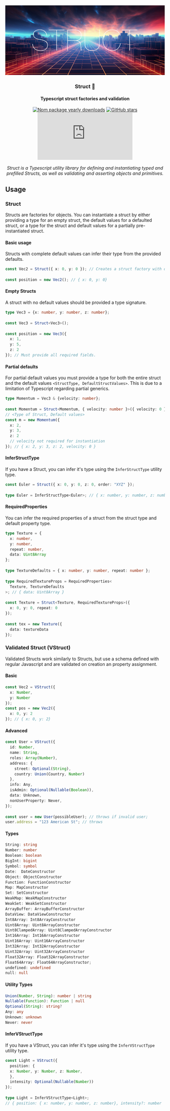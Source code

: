 <div align="center">
<br />

![Struct](.github/banner.jpg)

<h3>Struct 🧬</h3>

#### Typescript struct factories and validation

[![Npm package yearly downloads](https://badgen.net/npm/dy/express)](https://npmjs.com/package/express)
[![GitHub stars](https://img.shields.io/github/stars/freeCodeCamp/freeCodeCamp.svg?style=social&label=Star&maxAge=2592000)](https://github.com/freeCodeCamp/freeCodeCamp)
[![NuGet stable version](https://badgen.net/nuget/v/newtonsoft.json)](https://nuget.org/packages/newtonsoft.json)

*Struct is a Typescript utility library for defining and instantiating typed and prefilled Structs, as well as validating and asserting objects and primitives.*
</div>

## Usage

### Struct

Structs are factories for objects. You can instantiate a struct by either providing a type for an empty struct, the default values for a defaulted struct, or a type for the struct and default values for a partially pre-instantiated struct.

#### Basic usage

Structs with complete default values can infer their type from the provided defaults.
```typescript
const Vec2 = Struct({ x: 0, y: 0 }); // Creates a struct factory with default values

const position = new Vec2(); // { x: 0, y: 0}
```
#### Empty Structs

A struct with no default values should be provided a type signature.
```typescript
type Vec3 = {x: number, y: number, z: number};

const Vec3 = Struct<Vec3>();

const position = new Vec3({
  x: 1,
  y: 5,
  z: 2
}); // Must provide all required fields.
```
#### Partial defaults

For partial default values you must provide a type for both the entire struct and the default values `<StructType, DefaultStructValues>`. This is due to a limitation of Typescript regarding partial generics.
```typescript
type Momentum = Vec3 & {velocity: number};

const Momentum = Struct<Momentum, { velocity: number }>({ velocity: 0 });
// <Type of Struct, Default values>
const m = new Momentum({
  x: 2,
  y: 3,
  z: 2 
  // velocity not required for instantiation
}); // { x: 2, y: 3, z: 2, velocity: 0 }
```
#### InferStructType

If you have a Struct, you can infer it's type using the `InferStructType` utility type.
```typescript
const Euler = Struct({ x: 0, y: 0, z: 0, order: "XYZ" });

type Euler = InferStructType<Euler>; // { x: number, y: number, z: number, order: string }
```

#### RequiredProperties

You can infer the required properties of a struct from the struct type and default property type.
```typescript
type Texture = {
  x: number,
  y: number,
  repeat: number,
  data: Uint8Array
};

type TextureDefaults = { x: number, y: number, repeat: number };

type RequiredTextureProps = RequiredProperties<
  Texture, TextureDefaults
>; // { data: Uint8Array }

const Texture = Struct<Texture, RequiredTextureProps>({
  x: 0, y: 0, repeat: 0
});

const tex = new Texture({
  data: textureData
});
```

### Validated Struct (VStruct)

Validated Structs work similarly to Structs, but use a schema defined with regular Javascript and are validated on creation an  property assignment.

#### Basic 
```typescript
const Vec2 = VStruct({
  x: Number,
  y: Number
});
const pos = new Vec2({
  x: 0, y: 2
}); // { x: 0, y: 2}
```

#### Advanced
```typescript
const User = VStruct({
  id: Number,
  name: String,
  roles: Array(Number),
  address: {
    street: Optional(String),
    country: Union(Country, Number)
  },
  info: Any,
  isAdmin: Optional(Nullable(Boolean)),
  data: Unknown,
  nonUserProperty: Never,
});

const user = new User(possibleUser); // throws if invalid user;
user.address = "123 American St"; // throws
```

#### Types
```typescript
String: string
Number: number
Boolean: boolean
BigInt: bigint
Symbol: symbol
Date:  DateConstructor
Object: ObjectConstructor
Function: FunctionConstructor
Map: MapConstructor
Set: SetConstructor
WeakMap: WeakMapConstructor
WeakSet: WeakSetConstructor
ArrayBuffer: ArrayBufferConstructor
DataView: DataViewConstructor
Int8Array: Int8ArrayConstructor
Uint8Array: Uint8ArrayConstructor
Uint8ClampedArray: Uint8ClampedArrayConstructor
Int16Array: Int16ArrayConstructor
Uint16Array: Uint16ArrayConstructor
Int32Array: Int32ArrayConstructor
Uint32Array: Uint32ArrayConstructor
Float32Array: Float32ArrayConstructor
Float64Array: Float64ArrayConstructor;
undefined: undefined
null: null
```

#### Utility Types

```typescript
Union(Number, String): number | string
Nullable(Function): Function | null
Optional(String): string?
Any: any
Unknown: unknown
Never: never
```

#### InferVStructType

If you have a VStruct, you can infer it's type using the `InferVStructType` utility type.
```typescript
const Light = VStruct({
  position: {
  x: Number, y: Number, z: Number,
  },
  intensity: Optional(Nullable(Number))
});

type Light = InferVStructType<Light>; 
// { position: { x: number, y: number, z: number}, intensity?: number | null | undefined }
```